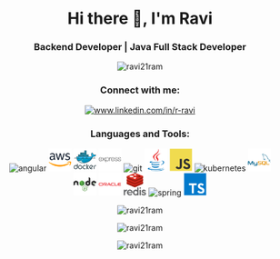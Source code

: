 <h1 align="center">Hi there 👋, I'm Ravi</h1>
<h3 align="center">Backend Developer | Java Full Stack Developer</h3>

<p align="center"> <img src="https://komarev.com/ghpvc/?username=ravi21ram&label=Profile%20views&color=0e75b6&style=flat" alt="ravi21ram" /> </p>

<h3 align="center">Connect with me:</h3>
<p align="center">
  <a href="https://linkedin.com/in/www.linkedin.com/in/r-ravi" target="_blank"><img src="https://raw.githubusercontent.com/rahuldkjain/github-profile-readme-generator/master/src/images/icons/Social/linked-in-alt.svg" alt="www.linkedin.com/in/r-ravi" height="30" width="40" /></a>
</p>

<h3 align="center">Languages and Tools:</h3>
<p align="center">
  <img src="https://angular.io/assets/images/logos/angular/angular.svg" alt="angular" width="40" height="40"/> 
  <img src="https://raw.githubusercontent.com/devicons/devicon/master/icons/amazonwebservices/amazonwebservices-original-wordmark.svg" alt="aws" width="40" height="40"/>
  <img src="https://raw.githubusercontent.com/devicons/devicon/master/icons/docker/docker-original-wordmark.svg" alt="docker" width="40" height="40"/> 
  <img src="https://raw.githubusercontent.com/devicons/devicon/master/icons/express/express-original-wordmark.svg" alt="express" width="40" height="40"/> 
  <img src="https://www.vectorlogo.zone/logos/git-scm/git-scm-icon.svg" alt="git" width="40" height="40"/> 
  <img src="https://raw.githubusercontent.com/devicons/devicon/master/icons/java/java-original.svg" alt="java" width="40" height="40"/> 
  <img src="https://raw.githubusercontent.com/devicons/devicon/master/icons/javascript/javascript-original.svg" alt="javascript" width="40" height="40"/> 
  <img src="https://www.vectorlogo.zone/logos/kubernetes/kubernetes-icon.svg" alt="kubernetes" width="40" height="40"/> 
  <img src="https://raw.githubusercontent.com/devicons/devicon/master/icons/mysql/mysql-original-wordmark.svg" alt="mysql" width="40" height="40"/> 
  <img src="https://raw.githubusercontent.com/devicons/devicon/master/icons/nodejs/nodejs-original-wordmark.svg" alt="nodejs" width="40" height="40"/> 
  <img src="https://raw.githubusercontent.com/devicons/devicon/master/icons/oracle/oracle-original.svg" alt="oracle" width="40" height="40"/> 
  <img src="https://raw.githubusercontent.com/devicons/devicon/master/icons/redis/redis-original-wordmark.svg" alt="redis" width="40" height="40"/> 
  <img src="https://www.vectorlogo.zone/logos/springio/springio-icon.svg" alt="spring" width="40" height="40"/> 
  <img src="https://raw.githubusercontent.com/devicons/devicon/master/icons/typescript/typescript-original.svg" alt="typescript" width="40" height="40"/>
</p>

<p align="center">
  <img src="https://github-readme-stats.vercel.app/api/top-langs/?username=ravi21ram&layout=compact&hide=html" alt="ravi21ram" />
</p>

<p align="center">
  <img src="https://github-readme-stats.vercel.app/api?username=ravi21ram&show_icons=true" alt="ravi21ram" />
</p>

<p align="center">
  <img src="https://github-readme-streak-stats.herokuapp.com/?user=ravi21ram" alt="ravi21ram" />
</p>
